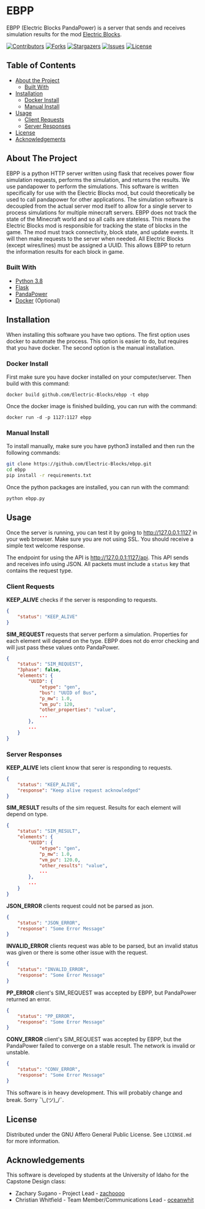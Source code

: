 # EBPP

EBPP (Electric Blocks PandaPower) is a server that sends and receives simulation results for the mod [Electric Blocks](https://github.com/Electric-Blocks/electricblocks).

[![Contributors][contributors-shield]][contributors-url]
[![Forks][forks-shield]][forks-url]
[![Stargazers][stars-shield]][stars-url]
[![Issues][issues-shield]][issues-url]
[![License][license-shield]][license-url]

## Table of Contents

* [About the Project](#about-the-project)
  * [Built With](#built-with)
* [Installation](#installation)
  * [Docker Install](#docker-install)
  * [Manual Install](#manual-install)
* [Usage](#usage)
  * [Client Requests](#client-requests)
  * [Server Responses](#server-responses)
* [License](#license)
* [Acknowledgements](#acknowledgements)

## About The Project

EBPP is a python HTTP server written using flask that receives power flow simulation requests, performs the simulation, and returns the results. We use pandapower to perform the simulations. This software is written specifically for use with the Electric Blocks mod, but could theoretically be used to call pandapower for other applications. The simulation software is decoupled from the actual server mod itself to allow for a single server to process simulations for multiple minecraft servers. EBPP does not track the state of the Minecraft world and so all calls are stateless. This means the Electric Blocks mod is responsible for tracking the state of blocks in the game. The mod must track connectivity, block state, and update events. It will then make requests to the server when needed. All Electric Blocks (except wires/lines) must be assigned a UUID. This allows EBPP to return the information results for each block in game.

### Built With

* [Python 3.8](https://www.python.org/)
* [Flask](https://flask.palletsprojects.com/)
* [PandaPower](http://www.pandapower.org/)
* [Docker](https://www.docker.com/) (Optional)

## Installation

When installing this software you have two options. The first option uses docker to automate the process. This option is easier to do, but requires that you have docker. The second option is the manual installation.

### Docker Install

First make sure you have docker installed on your computer/server. Then build with this command:

`docker build github.com/Electric-Blocks/ebpp -t ebpp`

Once the docker image is finished building, you can run with the command:

`docker run -d -p 1127:1127 ebpp`

### Manual Install

To install manually, make sure you have python3 installed and then run the following commands:

```sh
git clone https://github.com/Electric-Blocks/ebpp.git
cd ebpp
pip install -r requirements.txt
```

Once the python packages are installed, you can run with the command:

```sh
python ebpp.py
```

## Usage

Once the server is running, you can test it by going to http://127.0.0.1:1127 in your web browser. Make sure you are not using SSL. You should receive a simple text welcome response.

The endpoint for using the API is http://127.0.0.1:1127/api. This API sends and receives info using JSON. All packets must include a `status` key that contains the request type.

### Client Requests

**KEEP_ALIVE** checks if the server is responding to requests.

```json
{
    "status": "KEEP_ALIVE"
}
```

**SIM_REQUEST** requests that server perform a simulation. Properties for each element will depend on the type. EBPP does not do error checking and will just pass these values onto PandaPower.

```json
{
    "status": "SIM_REQUEST",
    "3phase": false,
    "elements": {
        "UUID": {
            "etype": "gen",
            "bus": "UUID of Bus",
            "p_mw": 1.0,
            "vm_pu": 120,
            "other_properties": "value",
            ...
        },
        ...
    }
}
```

### Server Responses

**KEEP_ALIVE** lets client know that serer is responding to requests.

```json
{
    "status": "KEEP_ALIVE",
    "response": "Keep alive request acknowledged"
}
```

**SIM_RESULT** results of the sim request. Results for each element will depend on type.

```json
{
    "status": "SIM_RESULT",
    "elements": {
        "UUID": {
            "etype": "gen",
            "p_mw": 1.0,
            "vm_pu": 120.0,
            "other_results": "value",
            ...
        },
        ...
    }
}
```

**JSON_ERROR** clients request could not be parsed as json.

```json
{
    "status": "JSON_ERROR",
    "response": "Some Error Message"
}
```

**INVALID_ERROR** clients request was able to be parsed, but an invalid status was given or there is some other issue with the request.

```json
{
    "status": "INVALID_ERROR",
    "response": "Some Error Message"
}
```

**PP_ERROR** client's SIM_REQUEST was accepted by EBPP, but PandaPower returned an error.

```json
{
    "status": "PP_ERROR",
    "response": "Some Error Message"
}
```

**CONV_ERROR** client's SIM_REQUEST was accepted by EBPP, but the PandaPower failed to converge on a stable result. The network is invalid or unstable.

```json
{
    "status": "CONV_ERROR",
    "response": "Some Error Message"
}
```

This software is in heavy development. This will probably change and break. Sorry ¯\\\_(ツ)\_/¯.

## License

Distributed under the GNU Affero General Public License. See `LICENSE.md` for more information.

## Acknowledgements

This software is developed by students at the University of Idaho for the Capstone Design class:

* Zachary Sugano - Project Lead - [zachoooo](https://github.com/zachoooo)
* Christian Whitfield - Team Member/Communications Lead - [oceanwhit](https://github.com/oceanwhit)

<!-- MARKDOWN LINKS & IMAGES -->
<!-- https://www.markdownguide.org/basic-syntax/#reference-style-links -->
[contributors-shield]: https://img.shields.io/github/contributors/Electric-Blocks/ebpp.svg?style=flat-square
[contributors-url]: https://github.com/Electric-Blocks/ebpp/graphs/contributors
[forks-shield]: https://img.shields.io/github/forks/Electric-Blocks/ebpp.svg?style=flat-square
[forks-url]: https://github.com/Electric-Blocks/ebpp/network/members
[stars-shield]: https://img.shields.io/github/stars/Electric-Blocks/ebpp.svg?style=flat-square
[stars-url]: https://github.com/Electric-Blocks/ebpp/stargazers
[issues-shield]: https://img.shields.io/github/issues/Electric-Blocks/ebpp.svg?style=flat-square
[issues-url]: https://github.com/Electric-Blocks/ebpp/issues
[license-shield]: https://img.shields.io/github/license/Electric-Blocks/ebpp.svg?style=flat-square
[license-url]: https://github.com/Electric-Blocks/ebpp/blob/master/LICENSE.md
